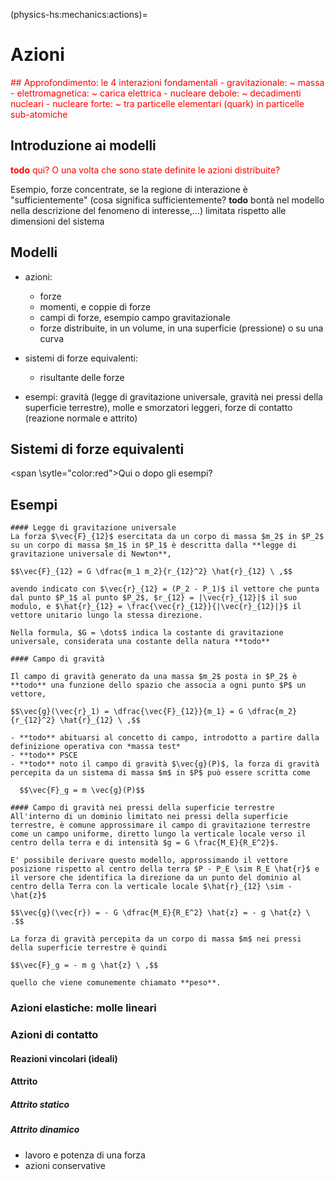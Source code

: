 (physics-hs:mechanics:actions)=
# Azioni

<span style="color:red">
## Approfondimento: le 4 interazioni fondamentali
- gravitazionale: ~ massa
- elettromagnetica: ~ carica elettrica
- nucleare debole: ~ decadimenti nucleari
- nucleare forte: ~ tra particelle elementari (quark) in particelle sub-atomiche
</span>

## Introduzione ai modelli
<span style="color:red">**todo** qui? O una volta che sono state definite le azioni distribuite?</span>

Esempio, forze concentrate, se la regione di interazione è "sufficientemente" (cosa significa sufficientemente? **todo** bontà nel modello nella descrizione del fenomeno di interesse,...) limitata rispetto alle dimensioni del sistema

## Modelli
- azioni:
  - forze
  - momenti, e coppie di forze
  - campi di forze, esempio campo gravitazionale
  - forze distribuite, in un volume, in una superficie (pressione) o su una curva

- sistemi di forze equivalenti:
  - risultante delle forze

- esempi: gravità (legge di gravitazione universale, gravità nei pressi della superficie terrestre), molle e smorzatori leggeri, forze di contatto (reazione normale e attrito)

## Sistemi di forze equivalenti
<span \sytle="color:red">Qui o dopo gli esempi?</span>

## Esempi

<!-- ### Gravità -->
```{dropdown} Gravità
#### Legge di gravitazione universale
La forza $\vec{F}_{12}$ esercitata da un corpo di massa $m_2$ in $P_2$ su un corpo di massa $m_1$ in $P_1$ è descritta dalla **legge di gravitazione universale di Newton**,

$$\vec{F}_{12} = G \dfrac{m_1 m_2}{r_{12}^2} \hat{r}_{12} \ ,$$

avendo indicato con $\vec{r}_{12} = (P_2 - P_1)$ il vettore che punta dal punto $P_1$ al punto $P_2$, $r_{12} = |\vec{r}_{12}|$ il suo modulo, e $\hat{r}_{12} = \frac{\vec{r}_{12}}{|\vec{r}_{12}|}$ il vettore unitario lungo la stessa direzione.

Nella formula, $G = \dots$ indica la costante di gravitazione universale, considerata una costante della natura **todo**

#### Campo di gravità

Il campo di gravità generato da una massa $m_2$ posta in $P_2$ è **todo** una funzione dello spazio che associa a ogni punto $P$ un vettore,

$$\vec{g}(\vec{r}_1) = \dfrac{\vec{F}_{12}}{m_1} = G \dfrac{m_2}{r_{12}^2} \hat{r}_{12} \ ,$$

- **todo** abituarsi al concetto di campo, introdotto a partire dalla definizione operativa con *massa test*
- **todo** PSCE
- **todo** noto il campo di gravità $\vec{g}(P)$, la forza di gravità percepita da un sistema di massa $m$ in $P$ può essere scritta come

  $$\vec{F}_g = m \vec{g}(P)$$

#### Campo di gravità nei pressi della superficie terrestre
All'interno di un dominio limitato nei pressi della superficie terrestre, è comune approssimare il campo di gravitazione terrestre come un campo uniforme, diretto lungo la verticale locale verso il centro della terra e di intensità $g = G \frac{M_E}{R_E^2}$.

E' possibile derivare questo modello, approssimando il vettore posizione rispetto al centro della terra $P - P_E \sim R_E \hat{r}$ e il versore che identifica la direzione da un punto del dominio al centro della Terra con la verticale locale $\hat{r}_{12} \sim - \hat{z}$

$$\vec{g}(\vec{r}) = - G \dfrac{M_E}{R_E^2} \hat{z} = - g \hat{z} \ .$$

La forza di gravità percepita da un corpo di massa $m$ nei pressi della superficie terrestre è quindi 

$$\vec{F}_g = - m g \hat{z} \ ,$$

quello che viene comunemente chiamato **peso**.
```

### Azioni elastiche: molle lineari

### Azioni di contatto
#### Reazioni vincolari (ideali)

#### Attrito
##### Attrito statico
##### Attrito dinamico

- lavoro e potenza di una forza
- azioni conservative
